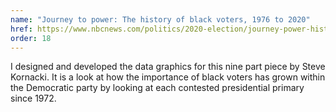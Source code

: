 ```yaml
---
name: "Journey to power: The history of black voters, 1976 to 2020"
href: https://www.nbcnews.com/politics/2020-election/journey-power-history-black-voters-1976-2020-n1029581
order: 18
---
```


I designed and developed the data graphics for this nine part piece by Steve Kornacki. It is a look at how the importance of black voters has grown within the Democratic party by looking at each contested presidential primary since 1972.